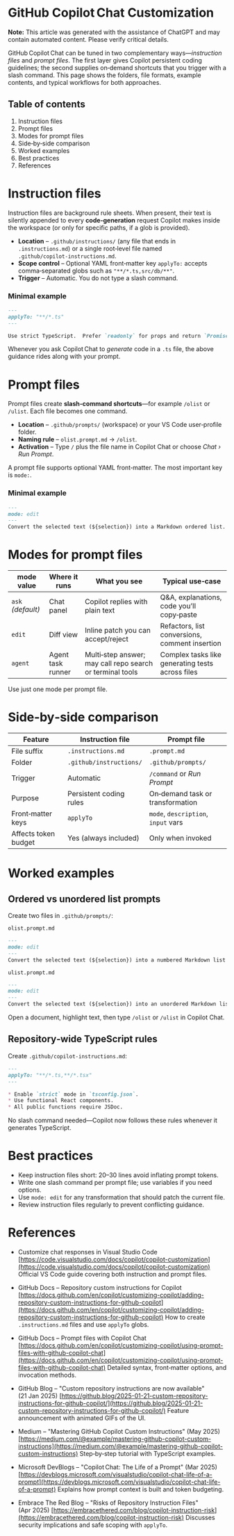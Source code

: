 <!-- ********************* -->
# GitHub Copilot Chat Customization
<!-- ********************* -->

**Note:** This article was generated with the assistance of ChatGPT and may contain automated content. Please verify critical details.

GitHub Copilot Chat can be tuned in two complementary ways—*instruction files* and *prompt files*.  The first layer gives Copilot persistent coding guidelines; the second supplies on‑demand shortcuts that you trigger with a slash command.  This page shows the folders, file formats, example contents, and typical workflows for both approaches.

## Table of contents

1. Instruction files
2. Prompt files
3. Modes for prompt files
4. Side‑by‑side comparison
5. Worked examples
6. Best practices
7. References

<!-- ********************* -->
# Instruction files
<!-- ********************* -->

Instruction files are background rule sheets.  When present, their text is silently appended to every **code‑generation** request Copilot makes inside the workspace (or only for specific paths, if a glob is provided).

* **Location** – `.github/instructions/` (any file that ends in `.instructions.md`) or a single root‑level file named `.github/copilot‑instructions.md`.
* **Scope control** – Optional YAML front‑matter key `applyTo:` accepts comma‑separated globs such as `"**/*.ts,src/db/**"`.
* **Trigger** – Automatic.  You do not type a slash command.

### Minimal example

```markdown
---
applyTo: "**/*.ts"
---

Use strict TypeScript.  Prefer `readonly` for props and return `Promise` types explicitly.
```

Whenever you ask Copilot Chat to *generate* code in a `.ts` file, the above guidance rides along with your prompt.

<!-- ********************* -->
# Prompt files
<!-- ********************* -->

Prompt files create **slash‑command shortcuts**—for example `/olist` or `/ulist`.  Each file becomes one command.

* **Location** – `.github/prompts/` (workspace) or your VS Code user‑profile folder.
* **Naming rule** – `olist.prompt.md` → `/olist`.
* **Activation** – Type `/` plus the file name in Copilot Chat or choose *Chat › Run Prompt*.

A prompt file supports optional YAML front‑matter.  The most important key is `mode:`.

### Minimal example

```markdown
---
mode: edit
---
Convert the selected text (${selection}) into a Markdown ordered list.
```

<!-- ********************* -->

# Modes for prompt files

<!-- ********************* -->

| mode value        | Where it runs     | What you see                                              | Typical use‑case                                 |
| ----------------- | ----------------- | --------------------------------------------------------- | ------------------------------------------------ |
| `ask` *(default)* | Chat panel        | Copilot replies with plain text                           | Q\&A, explanations, code you’ll copy‑paste       |
| `edit`            | Diff view         | Inline patch you can accept/reject                        | Refactors, list conversions, comment insertion   |
| `agent`           | Agent task runner | Multi‑step answer; may call repo search or terminal tools | Complex tasks like generating tests across files |

Use just one mode per prompt file.

<!-- ********************* -->

# Side‑by‑side comparison

<!-- ********************* -->

| Feature              | Instruction file        | Prompt file                         |
| -------------------- | ----------------------- | ----------------------------------- |
| File suffix          | `.instructions.md`      | `.prompt.md`                        |
| Folder               | `.github/instructions/` | `.github/prompts/`                  |
| Trigger              | Automatic               | `/command` or *Run Prompt*          |
| Purpose              | Persistent coding rules | On‑demand task or transformation    |
| Front‑matter keys    | `applyTo`               | `mode`, `description`, `input` vars |
| Affects token budget | Yes (always included)   | Only when invoked                   |

<!-- ********************* -->
# Worked examples
<!-- ********************* -->

## Ordered vs unordered list prompts

Create two files in `.github/prompts/`:

`olist.prompt.md`

```markdown
---
mode: edit
---
Convert the selected text (${selection}) into a numbered Markdown list starting at 1.
```

`ulist.prompt.md`

```markdown
---
mode: edit
---
Convert the selected text (${selection}) into an unordered Markdown list using "-" bullets.
```

Open a document, highlight text, then type `/olist` or `/ulist` in Copilot Chat.

## Repository‑wide TypeScript rules

Create `.github/copilot‑instructions.md`:

```markdown
---
applyTo: "**/*.ts,**/*.tsx"
---

* Enable `strict` mode in `tsconfig.json`.
* Use functional React components.
* All public functions require JSDoc.
```

No slash command needed—Copilot now follows these rules whenever it generates TypeScript.

<!-- ********************* -->

# Best practices

<!-- ********************* -->

* Keep instruction files short: 20–30 lines avoid inflating prompt tokens.
* Write one slash command per prompt file; use variables if you need options.
* Use `mode: edit` for any transformation that should patch the current file.
* Review instruction files regularly to prevent conflicting guidance.

<!-- ********************* -->

# References

<!-- ********************* -->

* Customize chat responses in Visual Studio Code
  [https://code.visualstudio.com/docs/copilot/copilot-customization](https://code.visualstudio.com/docs/copilot/copilot-customization)
  Official VS Code guide covering both instruction and prompt files.

* GitHub Docs – Repository custom instructions for Copilot
  [https://docs.github.com/en/copilot/customizing-copilot/adding-repository-custom-instructions-for-github-copilot](https://docs.github.com/en/copilot/customizing-copilot/adding-repository-custom-instructions-for-github-copilot)
  How to create `.instructions.md` files and use `applyTo` globs.

* GitHub Docs – Prompt files with Copilot Chat
  [https://docs.github.com/en/copilot/customizing-copilot/using-prompt-files-with-github-copilot-chat](https://docs.github.com/en/copilot/customizing-copilot/using-prompt-files-with-github-copilot-chat)
  Detailed syntax, front‑matter options, and invocation methods.

* GitHub Blog – "Custom repository instructions are now available" (21 Jan 2025)
  [https://github.blog/2025-01-21-custom-repository-instructions-for-github-copilot/](https://github.blog/2025-01-21-custom-repository-instructions-for-github-copilot/)
  Feature announcement with animated GIFs of the UI.

* Medium – "Mastering GitHub Copilot Custom Instructions" (May 2025)
  [https://medium.com/@example/mastering-github-copilot-custom-instructions](https://medium.com/@example/mastering-github-copilot-custom-instructions)
  Step‑by‑step tutorial with TypeScript examples.

* Microsoft DevBlogs – "Copilot Chat: The Life of a Prompt" (Mar 2025)
  [https://devblogs.microsoft.com/visualstudio/copilot-chat-life-of-a-prompt](https://devblogs.microsoft.com/visualstudio/copilot-chat-life-of-a-prompt)
  Explains how prompt context is built and token budgeting.

* Embrace The Red Blog – "Risks of Repository Instruction Files" (Apr 2025)
  [https://embracethered.com/blog/copilot-instruction-risk](https://embracethered.com/blog/copilot-instruction-risk)
  Discusses security implications and safe scoping with `applyTo`.
